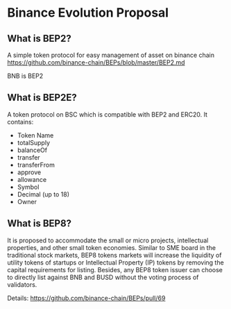 # Binance Evolution Proposal

## What is BEP2?

A simple token protocol for easy management of asset on binance chain <https://github.com/binance-chain/BEPs/blob/master/BEP2.md>

BNB is BEP2

## What is BEP2E?

A token protocol on BSC which is compatible with BEP2 and ERC20. It contains:


* Token Name
* totalSupply
* balanceOf
* transfer
* transferFrom
* approve
* allowance
* Symbol
* Decimal (up to 18)
* Owner

## What is BEP8?

It is proposed to accommodate the small or micro projects, intellectual properties, and other small token economies. Similar to SME board in the traditional stock markets, BEP8 tokens markets will increase the liquidity of utility tokens of startups or Intellectual Property (IP) tokens by removing the capital requirements for listing. Besides, any BEP8 token issuer can choose to directly list against BNB and BUSD without the voting process of validators.

Details: <https://github.com/binance-chain/BEPs/pull/69>